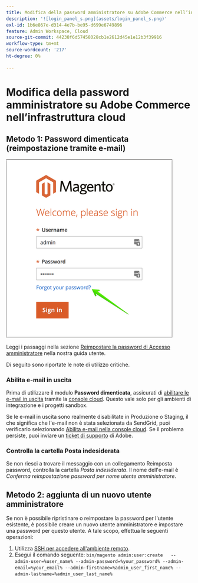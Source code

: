 ```yaml
---
title: Modifica della password amministratore su Adobe Commerce nell’infrastruttura cloud
description: '![login_panel_s.png](assets/login_panel_s.png)'
exl-id: 1b6e867e-d314-4e7b-be95-d699e6749896
feature: Admin Workspace, Cloud
source-git-commit: 44238f6d57458028cb1e2612d45e1e12b3f39916
workflow-type: tm+mt
source-wordcount: '217'
ht-degree: 0%

---
```


# Modifica della password amministratore su Adobe Commerce nell’infrastruttura cloud

## Metodo 1: Password dimenticata (reimpostazione tramite e-mail)

![login_panel_s.png](assets/login_panel_s.png)

Leggi i passaggi nella sezione [Reimpostare la password di Accesso amministratore](https://experienceleague.adobe.com/docs/commerce-admin/start/admin/admin-signin.html#admin-sign-in) nella nostra guida utente.

Di seguito sono riportate le note di utilizzo critiche.

### Abilita e-mail in uscita

Prima di utilizzare il modulo **Password dimenticata**, assicurati di [abilitare le e-mail in uscita](https://experienceleague.adobe.com/docs/commerce-cloud-service/user-guide/project/outgoing-emails.html) tramite la [console cloud](https://experienceleague.adobe.com/docs/commerce-cloud-service/user-guide/project/overview.html). Questo vale solo per gli ambienti di integrazione e i progetti sandbox.

Se le e-mail in uscita sono realmente disabilitate in Produzione o Staging, il che significa che l&#39;e-mail non è stata selezionata da SendGrid, puoi verificarlo selezionando [Abilita e-mail nella console cloud](https://experienceleague.adobe.com/en/docs/commerce-on-cloud/user-guide/project/outgoing-emails#enable-emails-in-the-cli). Se il problema persiste, puoi inviare un [ticket di supporto](https://experienceleague.adobe.com/en/docs/commerce-knowledge-base/kb/help-center-guide/magento-help-center-user-guide) di Adobe.

### Controlla la cartella Posta indesiderata

Se non riesci a trovare il messaggio con un collegamento Reimposta password, controlla la cartella *Posta indesiderata*. Il nome dell&#39;e-mail è *Conferma reimpostazione password per nome utente amministratore*.

## Metodo 2: aggiunta di un nuovo utente amministratore

Se non è possibile ripristinare o reimpostare la password per l&#39;utente esistente, è possibile creare un nuovo utente amministratore e impostare una password per questo utente. A tale scopo, effettua le seguenti operazioni:

1. Utilizza [SSH per accedere all&#39;ambiente remoto](https://experienceleague.adobe.com/docs/commerce-cloud-service/user-guide/develop/secure-connections.html).
1. Esegui il comando seguente: `bin/magento admin:user:create   --admin-user=%user_name% --admin-password=%your_password% --admin-email=%your_email% --admin-firstname=%admin_user_first_name% --admin-lastname=%admin_user_last_name%`
